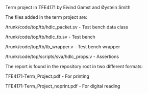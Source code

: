 Term project in TFE4171
by
Eivind Gamst and Øystein Smith

The files added in the term project are:

/trunk/code/top/tb/hdlc_packet.sv           - Test bench data class

/trunk/code/top/tb/hdlc_tb.sv               - Test bench

/trunk/code/top/tb/tb_wrapper.v             - Test bench wrapper

/trunk/code/top/scripts/sva/hdlc_props.v    - Assertions


The report is found in the repository root in two different formats:

TFE4171-Term_Project.pdf - For printing

TFE4171-Term_Project_noprint.pdf - For digital reading
